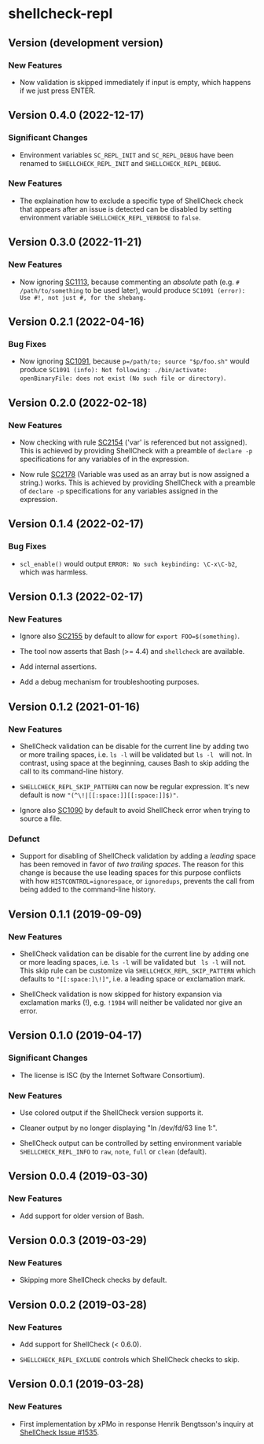 # shellcheck-repl

## Version (development version)

### New Features

 * Now validation is skipped immediately if input is empty, which
   happens if we just press ENTER.
   

## Version 0.4.0 (2022-12-17)

### Significant Changes

 * Environment variables `SC_REPL_INIT` and `SC_REPL_DEBUG` have been
   renamed to `SHELLCHECK_REPL_INIT` and `SHELLCHECK_REPL_DEBUG`.

### New Features

 * The explaination how to exclude a specific type of ShellCheck check
   that appears after an issue is detected can be disabled by setting
   environment variable `SHELLCHECK_REPL_VERBOSE` to `false`.


## Version 0.3.0 (2022-11-21)

### New Features

 * Now ignoring [SC1113], because commenting an _absolute_ path
   (e.g. `# /path/to/something` to be used later), would produce
   `SC1091 (error): Use #!, not just #, for the shebang.`


## Version 0.2.1 (2022-04-16)

### Bug Fixes

* Now ignoring [SC1091], because `p=/path/to; source "$p/foo.sh"`
  would produce `SC1091 (info): Not following: ./bin/activate:
  openBinaryFile: does not exist (No such file or directory)`.


## Version 0.2.0 (2022-02-18)

### New Features

* Now checking with rule [SC2154] ('var' is referenced but not
  assigned).  This is achieved by providing ShellCheck with a preamble
  of `declare -p` specifications for any variables of in the
  expression.

* Now rule [SC2178] (Variable was used as an array but is now assigned
  a string.) works. This is achieved by providing ShellCheck with a
  preamble of `declare -p` specifications for any variables assigned
  in the expression.


## Version 0.1.4 (2022-02-17)

### Bug Fixes

 * `scl_enable()` would output `ERROR: No such keybinding: \C-x\C-b2`,
   which was harmless.


## Version 0.1.3 (2022-02-17)

### New Features

 * Ignore also [SC2155] by default to allow for `export
   FOO=$(something)`.

 * The tool now asserts that Bash (>= 4.4) and `shellcheck` are
   available.

 * Add internal assertions.
 
 * Add a debug mechanism for troubleshooting purposes.


## Version 0.1.2 (2021-01-16)

### New Features

 * ShellCheck validation can be disable for the current line by adding
   two or more trailing spaces, i.e. `ls -l` will be validated but `ls
   -l ` will not.  In contrast, using space at the beginning, causes
   Bash to skip adding the call to its command-line history.

 * `SHELLCHECK_REPL_SKIP_PATTERN` can now be regular expression.  It's
   new default is now `"(^\!|[[:space:]][[:space:]]$)"`.

 * Ignore also [SC1090] by default to avoid ShellCheck error when
   trying to source a file.

### Defunct

 * Support for disabling of ShellCheck validation by adding a
   *leading* space has been removed in favor of *two trailing spaces*.
   The reason for this change is because the use leading spaces for
   this purpose conflicts with how `HISTCONTROL=ignorespace`, or
   `ignoredups`, prevents the call from being added to the
   command-line history.


## Version 0.1.1 (2019-09-09)

### New Features

 * ShellCheck validation can be disable for the current line by adding
   one or more leading spaces, i.e. `ls -l` will be validated but ` ls
   -l` will not.  This skip rule can be customize via
   `SHELLCHECK_REPL_SKIP_PATTERN` which defaults to `"[[:space:]\!]"`,
   i.e. a leading space or exclamation mark.
   
 * ShellCheck validation is now skipped for history expansion via
   exclamation marks (!), e.g. `!1984` will neither be validated nor
   give an error.
   

## Version 0.1.0 (2019-04-17)

### Significant Changes

 * The license is ISC (by the Internet Software Consortium).
 
### New Features

 * Use colored output if the ShellCheck version supports it.

 * Cleaner output by no longer displaying "In /dev/fd/63 line 1:".

 * ShellCheck output can be controlled by setting environment variable
  `SHELLCHECK_REPL_INFO` to `raw`, `note`, `full` or `clean`
  (default).
 

## Version 0.0.4 (2019-03-30)

### New Features

 * Add support for older version of Bash.


## Version 0.0.3 (2019-03-29)

### New Features

 * Skipping more ShellCheck checks by default.


## Version 0.0.2 (2019-03-28)

### New Features

 * Add support for ShellCheck (< 0.6.0).

 * `SHELLCHECK_REPL_EXCLUDE` controls which ShellCheck checks to skip.


## Version 0.0.1 (2019-03-28)

### New Features

 * First implementation by xPMo in response Henrik Bengtsson's inquiry
   at [ShellCheck Issue #1535].


[SC1090]: https://github.com/koalaman/shellcheck/wiki/SC1090
[SC1091]: https://github.com/koalaman/shellcheck/wiki/SC1091
[SC1113]: https://github.com/koalaman/shellcheck/wiki/SC1113
[SC2154]: https://github.com/koalaman/shellcheck/wiki/SC2154
[SC2155]: https://github.com/koalaman/shellcheck/wiki/SC2155
[SC2178]: https://github.com/koalaman/shellcheck/wiki/SC2178
[ShellCheck Issue #1535]: https://github.com/koalaman/shellcheck/issues/1535
